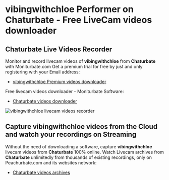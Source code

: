 # vibingwithchloe Performer on Chaturbate - Free LiveCam videos downloader

## Chaturbate Live Videos Recorder

Monitor and record livecam videos of **vibingwithchloe** from **Chaturbate** with Moniturbate.com
Get a premium trial for free by just and only registering with your Email address:
* [vibingwithchloe Premium videos downloader](https://moniturbate.com/request-demo-licence-key.html)

Free livecam videos downloader - Moniturbate Software:
* [Chaturbate videos downloader](https://moniturbate.com/moniturbate-download-software.html)

![vibingwithchloe livecam videos recorder](https://peachurnet.com/templates/moniturbate-software.png)


## Capture vibingwithchloe videos from the Cloud and watch your recordings on Streaming

Without the need of downloading a software, capture **vibingwithchloe** livecam videos from **Chaturbate** 100% online.
Watch Livecam archives from **Chaturbate** unlimitedly from thousands of existing recordings, only on Peachurbate.com and its websites network:
* [Chaturbate videos archives](https://peachurnet.com/)